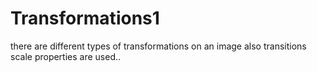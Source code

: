 # Transformations1
there are different types of transformations on an image also transitions scale properties are used..
